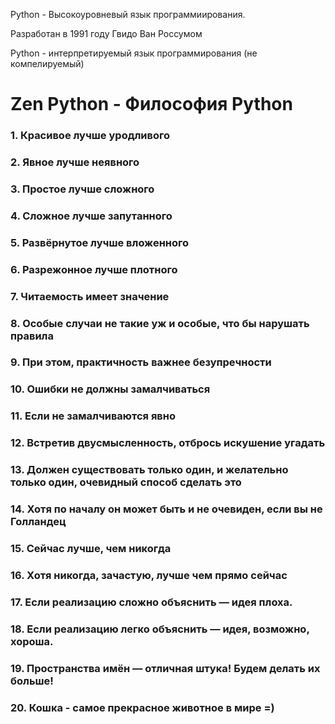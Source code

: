 Python - Высокоуровневый язык программиирования.

Разработан в 1991 году Гвидо Ван Россумом

Python - интерпретируемый язык программирования (не компелируемый)

# Zen Python - Философия Python

### 1. Красивое лучше уродливого
### 2. Явное лучше неявного
### 3. Простое лучше сложного
### 4. Сложное лучше запутанного
### 5. Развёрнутое лучше вложенного
### 6. Разрежонное лучше плотного
### 7. Читаемость имеет значение
### 8. Особые случаи не такие уж и особые, что бы нарушать правила
### 9. При этом, практичность важнее безупречности
### 10. Ошибки не должны замалчиваться
### 11. Если не замалчиваются явно
### 12. Встретив двусмысленность, отбрось искушение угадать
### 13. Должен существовать только один, и желательно только один, очевидный способ сделать это
### 14. Хотя по началу он может быть и не очевиден, если вы не Голландец
### 15. Сейчас лучше, чем никогда
### 16. Хотя никогда, зачастую, лучше чем прямо сейчас
### 17. Если реализацию сложно объяснить — идея плоха.
### 18. Если реализацию легко объяснить — идея, возможно, хороша.
### 19. Пространства имён — отличная штука! Будем делать их больше!
### 20. Кошка - самое прекрасное животное в мирe =)
